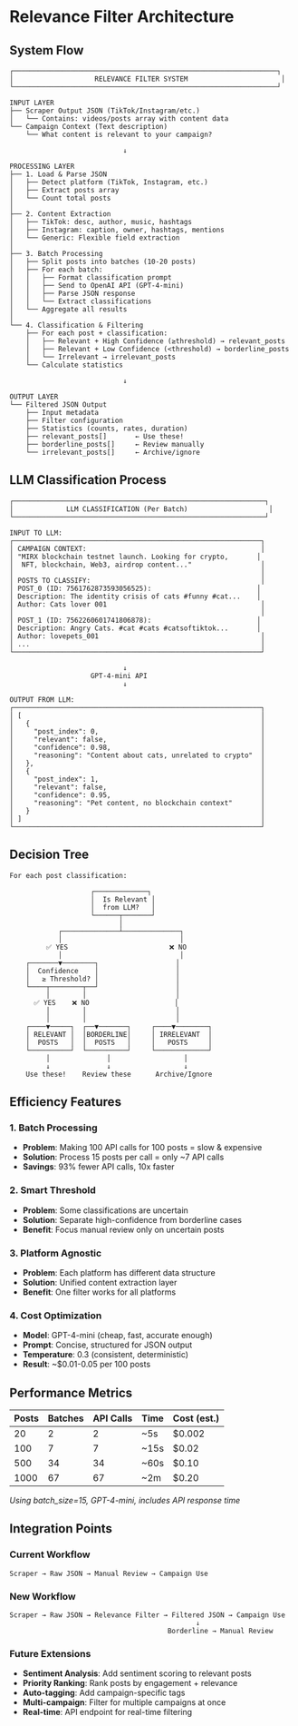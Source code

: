 # Relevance Filter Architecture

## System Flow

```
┌─────────────────────────────────────────────────────────────────┐
│                    RELEVANCE FILTER SYSTEM                       │
└─────────────────────────────────────────────────────────────────┘

INPUT LAYER
├── Scraper Output JSON (TikTok/Instagram/etc.)
│   └── Contains: videos/posts array with content data
└── Campaign Context (Text description)
    └── What content is relevant to your campaign?

                            ↓

PROCESSING LAYER
├── 1. Load & Parse JSON
│   ├── Detect platform (TikTok, Instagram, etc.)
│   ├── Extract posts array
│   └── Count total posts
│
├── 2. Content Extraction
│   ├── TikTok: desc, author, music, hashtags
│   ├── Instagram: caption, owner, hashtags, mentions
│   └── Generic: Flexible field extraction
│
├── 3. Batch Processing
│   ├── Split posts into batches (10-20 posts)
│   ├── For each batch:
│   │   ├── Format classification prompt
│   │   ├── Send to OpenAI API (GPT-4-mini)
│   │   ├── Parse JSON response
│   │   └── Extract classifications
│   └── Aggregate all results
│
└── 4. Classification & Filtering
    ├── For each post + classification:
    │   ├── Relevant + High Confidence (≥threshold) → relevant_posts
    │   ├── Relevant + Low Confidence (<threshold) → borderline_posts
    │   └── Irrelevant → irrelevant_posts
    └── Calculate statistics

                            ↓

OUTPUT LAYER
└── Filtered JSON Output
    ├── Input metadata
    ├── Filter configuration
    ├── Statistics (counts, rates, duration)
    ├── relevant_posts[]       ← Use these!
    ├── borderline_posts[]     ← Review manually
    └── irrelevant_posts[]     ← Archive/ignore
```

## LLM Classification Process

```
┌──────────────────────────────────────────────────────────────┐
│             LLM CLASSIFICATION (Per Batch)                    │
└──────────────────────────────────────────────────────────────┘

INPUT TO LLM:
┌─────────────────────────────────────────────────────────────┐
│ CAMPAIGN CONTEXT:                                           │
│ "MIRX blockchain testnet launch. Looking for crypto,       │
│  NFT, blockchain, Web3, airdrop content..."                 │
│                                                             │
│ POSTS TO CLASSIFY:                                          │
│ POST_0 (ID: 7561762873593056525):                          │
│ Description: The identity crisis of cats #funny #cat...    │
│ Author: Cats lover 001                                      │
│                                                             │
│ POST_1 (ID: 7562260601741806878):                          │
│ Description: Angry Cats. #cat #cats #catsoftiktok...       │
│ Author: lovepets_001                                        │
│ ...                                                         │
└─────────────────────────────────────────────────────────────┘

                            ↓
                    GPT-4-mini API
                            ↓

OUTPUT FROM LLM:
┌─────────────────────────────────────────────────────────────┐
│ [                                                           │
│   {                                                         │
│     "post_index": 0,                                        │
│     "relevant": false,                                      │
│     "confidence": 0.98,                                     │
│     "reasoning": "Content about cats, unrelated to crypto"  │
│   },                                                        │
│   {                                                         │
│     "post_index": 1,                                        │
│     "relevant": false,                                      │
│     "confidence": 0.95,                                     │
│     "reasoning": "Pet content, no blockchain context"       │
│   }                                                         │
│ ]                                                           │
└─────────────────────────────────────────────────────────────┘
```

## Decision Tree

```
For each post classification:

                    ┌─────────────┐
                    │  Is Relevant │
                    │  from LLM?   │
                    └──────┬───────┘
                           │
            ┌──────────────┴──────────────┐
            │                             │
         ✅ YES                         ❌ NO
            │                             │
    ┌───────▼────────┐                   │
    │  Confidence    │                   │
    │   ≥ Threshold? │                   │
    └────┬────────┬──┘                   │
         │        │                      │
      ✅ YES    ❌ NO                     │
         │        │                      │
         │        │                      │
    ┌────▼─────┐  ┌──▼───────┐     ┌────▼────────┐
    │ RELEVANT │  │BORDERLINE│     │ IRRELEVANT  │
    │  POSTS   │  │  POSTS   │     │   POSTS     │
    └──────────┘  └──────────┘     └─────────────┘
         │              │                  │
         ↓              ↓                  ↓
    Use these!    Review these      Archive/Ignore
```

## Efficiency Features

### 1. Batch Processing
- **Problem**: Making 100 API calls for 100 posts = slow & expensive
- **Solution**: Process 15 posts per call = only ~7 API calls
- **Savings**: 93% fewer API calls, 10x faster

### 2. Smart Threshold
- **Problem**: Some classifications are uncertain
- **Solution**: Separate high-confidence from borderline cases
- **Benefit**: Focus manual review only on uncertain posts

### 3. Platform Agnostic
- **Problem**: Each platform has different data structure
- **Solution**: Unified content extraction layer
- **Benefit**: One filter works for all platforms

### 4. Cost Optimization
- **Model**: GPT-4-mini (cheap, fast, accurate enough)
- **Prompt**: Concise, structured for JSON output
- **Temperature**: 0.3 (consistent, deterministic)
- **Result**: ~$0.01-0.05 per 100 posts

## Performance Metrics

| Posts | Batches | API Calls | Time | Cost (est.) |
|-------|---------|-----------|------|-------------|
| 20    | 2       | 2         | ~5s  | $0.002      |
| 100   | 7       | 7         | ~15s | $0.02       |
| 500   | 34      | 34        | ~60s | $0.10       |
| 1000  | 67      | 67        | ~2m  | $0.20       |

*Using batch_size=15, GPT-4-mini, includes API response time*

## Integration Points

### Current Workflow
```
Scraper → Raw JSON → Manual Review → Campaign Use
```

### New Workflow
```
Scraper → Raw JSON → Relevance Filter → Filtered JSON → Campaign Use
                                              ↓
                                       Borderline → Manual Review
```

### Future Extensions
- **Sentiment Analysis**: Add sentiment scoring to relevant posts
- **Priority Ranking**: Rank posts by engagement + relevance
- **Auto-tagging**: Add campaign-specific tags
- **Multi-campaign**: Filter for multiple campaigns at once
- **Real-time**: API endpoint for real-time filtering
